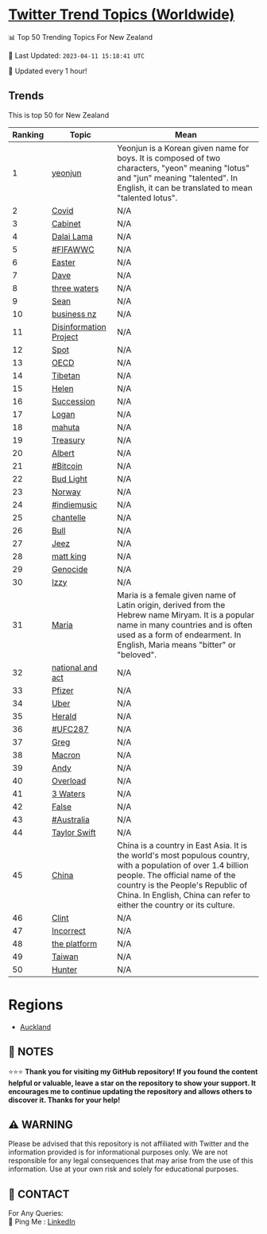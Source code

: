 [Twitter Trend Topics (Worldwide)](https://github.com/ErcinDedeoglu/Twitter-Trend-Topics)
==========


📊 Top 50 Trending Topics For New Zealand

📆 Last Updated: `2023-04-11 15:18:41 UTC`

🔧 Updated every 1 hour!


## Trends

This is top 50 for New Zealand

| Ranking | Topic | Mean |
| ------- | ------------ | ------------ |
| 1 | [yeonjun](http://twitter.com/search?q=yeonjun) | Yeonjun is a Korean given name for boys. It is composed of two characters, "yeon" meaning "lotus" and "jun" meaning "talented". In English, it can be translated to mean "talented lotus". |
| 2 | [Covid](http://twitter.com/search?q=Covid) | N/A |
| 3 | [Cabinet](http://twitter.com/search?q=Cabinet) | N/A |
| 4 | [Dalai Lama](http://twitter.com/search?q=Dalai+Lama) | N/A |
| 5 | [#FIFAWWC](http://twitter.com/search?q=%23FIFAWWC) | N/A |
| 6 | [Easter](http://twitter.com/search?q=Easter) | N/A |
| 7 | [Dave](http://twitter.com/search?q=Dave) | N/A |
| 8 | [three waters](http://twitter.com/search?q=three+waters) | N/A |
| 9 | [Sean](http://twitter.com/search?q=Sean) | N/A |
| 10 | [business nz](http://twitter.com/search?q=business+nz) | N/A |
| 11 | [Disinformation Project](http://twitter.com/search?q=Disinformation+Project) | N/A |
| 12 | [Spot](http://twitter.com/search?q=Spot) | N/A |
| 13 | [OECD](http://twitter.com/search?q=OECD) | N/A |
| 14 | [Tibetan](http://twitter.com/search?q=Tibetan) | N/A |
| 15 | [Helen](http://twitter.com/search?q=Helen) | N/A |
| 16 | [Succession](http://twitter.com/search?q=Succession) | N/A |
| 17 | [Logan](http://twitter.com/search?q=Logan) | N/A |
| 18 | [mahuta](http://twitter.com/search?q=mahuta) | N/A |
| 19 | [Treasury](http://twitter.com/search?q=Treasury) | N/A |
| 20 | [Albert](http://twitter.com/search?q=Albert) | N/A |
| 21 | [#Bitcoin](http://twitter.com/search?q=%23Bitcoin) | N/A |
| 22 | [Bud Light](http://twitter.com/search?q=Bud+Light) | N/A |
| 23 | [Norway](http://twitter.com/search?q=Norway) | N/A |
| 24 | [#indiemusic](http://twitter.com/search?q=%23indiemusic) | N/A |
| 25 | [chantelle](http://twitter.com/search?q=chantelle) | N/A |
| 26 | [Bull](http://twitter.com/search?q=Bull) | N/A |
| 27 | [Jeez](http://twitter.com/search?q=Jeez) | N/A |
| 28 | [matt king](http://twitter.com/search?q=matt+king) | N/A |
| 29 | [Genocide](http://twitter.com/search?q=Genocide) | N/A |
| 30 | [Izzy](http://twitter.com/search?q=Izzy) | N/A |
| 31 | [Maria](http://twitter.com/search?q=Maria) | Maria is a female given name of Latin origin, derived from the Hebrew name Miryam. It is a popular name in many countries and is often used as a form of endearment. In English, Maria means "bitter" or "beloved". |
| 32 | [national and act](http://twitter.com/search?q=national+and+act) | N/A |
| 33 | [Pfizer](http://twitter.com/search?q=Pfizer) | N/A |
| 34 | [Uber](http://twitter.com/search?q=Uber) | N/A |
| 35 | [Herald](http://twitter.com/search?q=Herald) | N/A |
| 36 | [#UFC287](http://twitter.com/search?q=%23UFC287) | N/A |
| 37 | [Greg](http://twitter.com/search?q=Greg) | N/A |
| 38 | [Macron](http://twitter.com/search?q=Macron) | N/A |
| 39 | [Andy](http://twitter.com/search?q=Andy) | N/A |
| 40 | [Overload](http://twitter.com/search?q=Overload) | N/A |
| 41 | [3 Waters](http://twitter.com/search?q=3+Waters) | N/A |
| 42 | [False](http://twitter.com/search?q=False) | N/A |
| 43 | [#Australia](http://twitter.com/search?q=%23Australia) | N/A |
| 44 | [Taylor Swift](http://twitter.com/search?q=Taylor+Swift) | N/A |
| 45 | [China](http://twitter.com/search?q=China) | China is a country in East Asia. It is the world's most populous country, with a population of over 1.4 billion people. The official name of the country is the People's Republic of China. In English, China can refer to either the country or its culture. |
| 46 | [Clint](http://twitter.com/search?q=Clint) | N/A |
| 47 | [Incorrect](http://twitter.com/search?q=Incorrect) | N/A |
| 48 | [the platform](http://twitter.com/search?q=the+platform) | N/A |
| 49 | [Taiwan](http://twitter.com/search?q=Taiwan) | N/A |
| 50 | [Hunter](http://twitter.com/search?q=Hunter) | N/A |



# Regions

* [Auckland](</New Zealand/Auckland.md>)



## 📝 NOTES

⭐⭐⭐ **Thank you for visiting my GitHub repository! If you found the content helpful or valuable, leave a star on the repository to show your support. It encourages me to continue updating the repository and allows others to discover it. Thanks for your help!**


## ⚠️ WARNING

Please be advised that this repository is not affiliated with Twitter and the information provided is for informational purposes only. We are not responsible for any legal consequences that may arise from the use of this information. Use at your own risk and solely for educational purposes.


## 📨 CONTACT

 For Any Queries:  
            🏓 Ping Me : [LinkedIn](https://www.linkedin.com/in/ercindedeoglu/)
